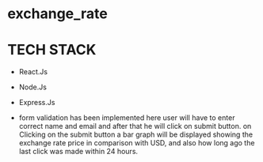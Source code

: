 # exchange_rate
 
# TECH STACK

* React.Js
* Node.Js
* Express.Js


* form validation has been implemented here user will have to enter correct name and email and after that he will click on submit button. on Clicking on the submit button a bar graph will be displayed showing the exchange rate price in comparison with USD, and also how long ago the last click was made within 24 hours.
